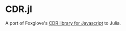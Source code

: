# CDR.jl

A port of Foxglove's [CDR library for Javascript](https://github.com/foxglove/cdr) to Julia.